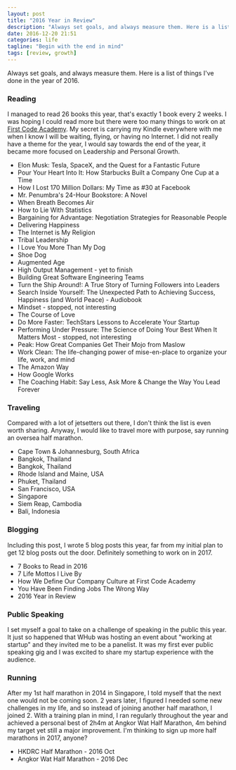 ```yaml
---
layout: post
title: "2016 Year in Review"
description: "Always set goals, and always measure them. Here is a list of things Kevon has done in the year of 2016."
date: 2016-12-20 21:51
categories: life
tagline: "Begin with the end in mind"
tags: [review, growth]
---
```


Always set goals, and always measure them. Here is a list of things I've done in the year of 2016.

### Reading

I managed to read 26 books this year, that's exactly 1 book every 2 weeks. I was hoping I could read more but there were too many things to work on at <a href="http://firstcodeacademy.com" target="_blank">First Code Academy</a>. My secret is carrying my Kindle everywhere with me when I know I will be waiting, flying, or having no Internet. I did not really have a theme for the year, I would say towards the end of the year, it became more focused on Leadership and Personal Growth.

<ul>
	<li>Elon Musk: Tesla, SpaceX, and the Quest for a Fantastic Future</li>
	<li>Pour Your Heart Into It: How Starbucks Built a Company One Cup at a Time</li>
	<li>How I Lost 170 Million Dollars: My Time as #30 at Facebook</li>
	<li>Mr. Penumbra's 24-Hour Bookstore: A Novel</li>
	<li>When Breath Becomes Air</li>
	<li>How to Lie With Statistics</li>
	<li>Bargaining for Advantage: Negotiation Strategies for Reasonable People</li>
	<li>Delivering Happiness</li>
	<li>The Internet is My Religion</li>
	<li>Tribal Leadership</li>
	<li>I Love You More Than My Dog</li>
	<li>Shoe Dog</li>
	<li>Augmented Age</li>
	<li>High Output Management - yet to finish</li>
	<li>Building Great Software Engineering Teams</li>
	<li>Turn the Ship Around!: A True Story of Turning Followers into Leaders</li>
	<li>Search Inside Yourself: The Unexpected Path to Achieving Success, Happiness (and World Peace) - Audiobook</li>
	<li>Mindset - stopped, not interesting</li>
	<li>The Course of Love</li>
	<li>Do More Faster: TechStars Lessons to Accelerate Your Startup</li>
	<li>Performing Under Pressure: The Science of Doing Your Best When It Matters Most - stopped, not interesting</li>
	<li>Peak: How Great Companies Get Their Mojo from Maslow</li>
	<li>Work Clean: The life-changing power of mise-en-place to organize your life, work, and mind</li>
	<li>The Amazon Way</li>
	<li>How Google Works</li>
	<li>The Coaching Habit: Say Less, Ask More & Change the Way You Lead Forever</li>
</ul>


### Traveling

Compared with a lot of jetsetters out there, I don't think the list is even worth sharing. Anyway, I would like to travel more with purpose, say running an oversea half marathon.

<ul>
	<li>Cape Town & Johannesburg, South Africa</li>
	<li>Bangkok, Thailand</li>
	<li>Bangkok, Thailand</li>
	<li>Rhode Island and Maine, USA</li>
	<li>Phuket, Thailand</li>
	<li>San Francisco, USA</li>
	<li>Singapore</li>
	<li>Siem Reap, Cambodia</li>
	<li>Bali, Indonesia</li>
</ul>

### Blogging

Including this post, I wrote 5 blog posts this year, far from my initial plan to get 12 blog posts out the door. Definitely something to work on in 2017.

<ul>
	<li>7 Books to Read in 2016</li>
	<li>7 Life Mottos I Live By</li>
	<li>How We Define Our Company Culture at First Code Academy</li>
	<li>You Have Been Finding Jobs The Wrong Way</li>
	<li>2016 Year in Review</li>
</ul>

### Public Speaking

I set myself a goal to take on a challenge of speaking in the public this year. It just so happened that WHub was hosting an event about "working at startup" and they invited me to be a panelist. It was my first ever public speaking gig and I was excited to share my startup experience with the audience.

### Running

After my 1st half marathon in 2014 in Singapore, I told myself that the next one would not be coming soon. 2 years later, I figured I needed some new challenges in my life, and so instead of joining another half marathon, I joined 2. With a training plan in mind, I ran regularly throughout the year and achieved a personal best of 2h4m at Angkor Wat Half Marathon, 4m behind my target yet still a major improvement. I'm thinking to sign up more half marathons in 2017, anyone?

<ul>
	<li>HKDRC Half Marathon - 2016 Oct</li>
	<li>Angkor Wat Half Marathon - 2016 Dec</li>
</ul>

